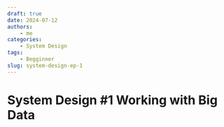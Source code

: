 ```yaml
---
draft: true
date: 2024-07-12
authors:
    - me
categories:
    - System Design
tags:
    - Begginner
slug: system-design-ep-1 
---
```


# **System Design #1** Working with Big Data